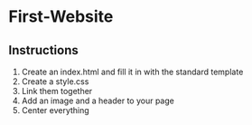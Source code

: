 # First-Website
## Instructions
1. Create an index.html and fill it in with the standard template
2. Create a style.css
3. Link them together
4. Add an image and a header to your page
5. Center everything
